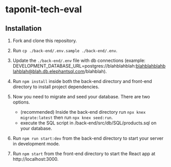 # taponit-tech-eval

## Installation

1. Fork and clone this repository.

2. Run `cp ./back-end/.env.sample ./back-end/.env`.

3. Update the `./back-end/.env` file with db connections (example: DEVELOPMENT_DATABASE_URL=postgres://blahblahblah:blahblahblahblahblah@blah.db.elephantsql.com/blahblah).

4. Run `npm install` inside both the back-end directory and front-end directory to install project dependencies.

5. Now you need to migrate and seed your database. There are two options.

   - (recommended) Inside the back-end directory run `npx knex migrate:latest` then run `npx knex seed:run`.
   - execute the SQL script in /back-end/src/db/SQL/products.sql on your database.

6. Run `npm run start:dev` from the back-end directory to start your server in development mode.

7. Run `npm start` from the front-end directory to start the React app at http://localhost:3000.
